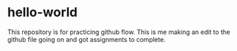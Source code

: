 # hello-world
This repository is for practicing github flow.
This is me making an edit to the github file going on and got assignments to complete.
